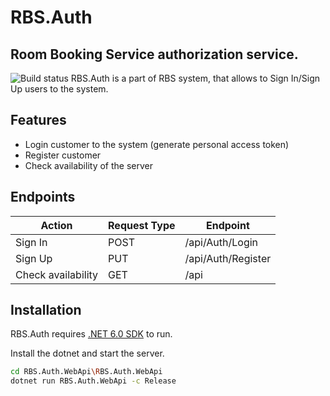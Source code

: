 # RBS.Auth
## Room Booking Service authorization service.
![Build status](https://github.com/IllyaKh/RBS.Auth/actions/workflows/production-ci-cd.yaml/badge.svg)
RBS.Auth is a part of RBS system, that allows to Sign In/Sign Up users to the system.


## Features

- Login customer to the system (generate personal access token)
- Register customer
- Check availability of the server

## Endpoints

| Action | Request Type | Endpoint|
| ------ | ------ | ------ |
| Sign In | POST | /api/Auth/Login | 
| Sign Up | PUT | /api/Auth/Register | 
| Check availability | GET | /api | 

## Installation

RBS.Auth requires [.NET 6.0 SDK](https://dotnet.microsoft.com/en-us/download/dotnet/6.0) to run.

Install the dotnet and start the server.

```sh
cd RBS.Auth.WebApi\RBS.Auth.WebApi
dotnet run RBS.Auth.WebApi -c Release
```

